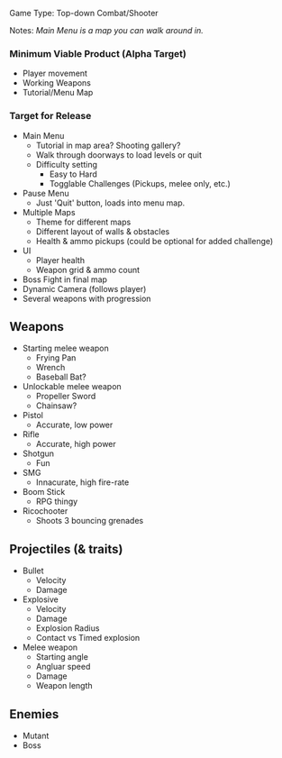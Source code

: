 Game Type: Top-down Combat/Shooter

Notes:
*Main Menu is a map you can walk around in.*

### Minimum Viable Product (Alpha Target)
* Player movement
* Working Weapons
* Tutorial/Menu Map

### Target for Release
* Main Menu
    * Tutorial in map area? Shooting gallery?
    * Walk through doorways to load levels or quit
    * Difficulty setting
        * Easy to Hard
        * Togglable Challenges (Pickups, melee only, etc.)
* Pause Menu
    * Just 'Quit' button, loads into menu map.
* Multiple Maps
    * Theme for different maps
    * Different layout of walls & obstacles
    * Health & ammo pickups (could be optional for added challenge)
* UI
    * Player health
    * Weapon grid & ammo count
* Boss Fight in final map
* Dynamic Camera (follows player)
* Several weapons with progression

## Weapons
* Starting melee weapon
    * Frying Pan
    * Wrench
    * Baseball Bat?
* Unlockable melee weapon
    * Propeller Sword
    * Chainsaw?
* Pistol
    * Accurate, low power
* Rifle
    * Accurate, high power
* Shotgun
    * Fun
* SMG
    * Innacurate, high fire-rate
* Boom Stick
    * RPG thingy
* Ricochooter
    * Shoots 3 bouncing grenades

## Projectiles (& traits)
* Bullet
    * Velocity
    * Damage
* Explosive
    * Velocity
    * Damage
    * Explosion Radius
    * Contact vs Timed explosion
* Melee weapon
    * Starting angle
    * Angluar speed
    * Damage
    * Weapon length

## Enemies
* Mutant
* Boss